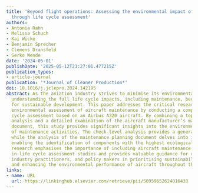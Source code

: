 ```yaml
---
title: 'Beyond flight operations: Assessing the environmental impact of aircraft maintenance
  through life cycle assessment'
authors:
- Antonia Rahn
- Melissa Schuch
- Kai Wicke
- Benjamin Sprecher
- Clemens Dransfeld
- Gerko Wende
date: '2024-05-01'
publishDate: '2025-05-12T21:27:01.477215Z'
publication_types:
- article-journal
publication: '*Journal of Cleaner Production*'
doi: 10.1016/j.jclepro.2024.142195
abstract: As the aviation industry strives to minimise its environmental footprint,
  understanding the full life cycle impacts, including maintenance, becomes essential
  for sustainable development. This paper addresses the critical research gap in the
  environmental assessment of aircraft maintenance by conducting a comprehensive life
  cycle assessment based on an Airbus A320 aircraft. By combining a top-down check-level
  analysis and a detailed examination of the aircraft manufacturer’s maintenance planning
  document, this study provides significant insights into the environmental implications
  of maintenance activities. The check-level analysis provides a general overview,
  while the analysis of the maintenance planning document delves into individual tasks,
  enabling the identification of components with the highest ecological impacts. This
  research emphasises the importance of including aircraft maintenance activities
  in life cycle assessment studies and provides valuable guidance for researchers,
  industry practitioners, and policy makers in prioritising sustainability measures
  and enhancing the environmental performance of aircraft throughout their life cycle.
links:
- name: URL
  url: https://linkinghub.elsevier.com/retrieve/pii/S0959652624016433
---
```

